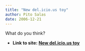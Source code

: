 ```yaml
---
title: "New del.icio.us toy"
author: Pito Salas
date: 2006-12-21
---
```


What do you think?


* **Link to site:** **[New del.icio.us toy](None)**
